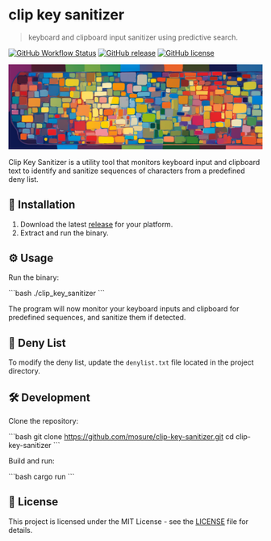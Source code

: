 # clip key sanitizer
> keyboard and clipboard input sanitizer using predictive search.

[![GitHub Workflow Status](https://img.shields.io/github/workflow/status/mosure/clip-key-sanitizer/Rust)](https://github.com/mosure/clip-key-sanitizer/actions)
[![GitHub release](https://img.shields.io/github/release/mosure/clip-key-sanitizer.svg)](https://GitHub.com/mosure/clip-key-sanitizer/releases/)
[![GitHub license](https://img.shields.io/github/license/mosure/clip-key-sanitizer.svg)](https://github.com/mosure/clip-key-sanitizer/blob/main/LICENSE)

![Clip Key Sanitizer Banner](./docs/banner.png)

Clip Key Sanitizer is a utility tool that monitors keyboard input and clipboard text to identify and sanitize sequences of characters from a predefined deny list.

## 🚀 Installation

1. Download the latest [release](https://github.com/mosure/clip-key-sanitizer/releases) for your platform.
2. Extract and run the binary.

## ⚙️ Usage

Run the binary:

\```bash
./clip_key_sanitizer
\```

The program will now monitor your keyboard inputs and clipboard for predefined sequences, and sanitize them if detected.

## 📜 Deny List

To modify the deny list, update the `denylist.txt` file located in the project directory.

## 🛠️ Development

Clone the repository:

\```bash
git clone https://github.com/mosure/clip-key-sanitizer.git
cd clip-key-sanitizer
\```

Build and run:

\```bash
cargo run
\```


## 📜 License

This project is licensed under the MIT License - see the [LICENSE](LICENSE) file for details.
